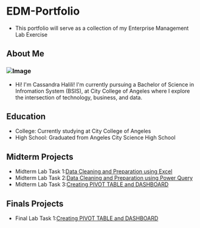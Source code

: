 # EDM-Portfolio
- This portfolio will serve as a collection of my Enterprise Management Lab Exercise

## About Me
### ![Image](https://github.com/user-attachments/assets/a7a2ea27-cb29-4d8f-af57-d61c09a85950)
- Hi! I'm Cassandra Halili! I'm currently pursuing a Bachelor of Science in Infromation System (BSIS), at City College of Angeles where I explore the intersection of technology, business, and data.


## Education
- College: Currently studying at City College of Angeles
- High School: Graduated from Angeles City Science High School

## Midterm Projects
- Midterm Lab Task 1:[Data Cleaning and Preparation using Excel](https://cmhalili.github.io/Midterm-Lab-Task-1/)
- Midterm Lab Task 2:[Data Cleaning and Preparation using Power Query](https://cmhalili.github.io/Midterm-Lab-Task-2/)
- Midterm Lab Task 3:[Creating PIVOT TABLE and DASHBOARD](https://cmhalili.github.io/Midterm-Lab-task-3/)

## Finals Projects
- Final Lab Task 1:[Creating PIVOT TABLE and DASHBOARD](https://cmhalili.github.io/Midterm-Lab-task-3/)
